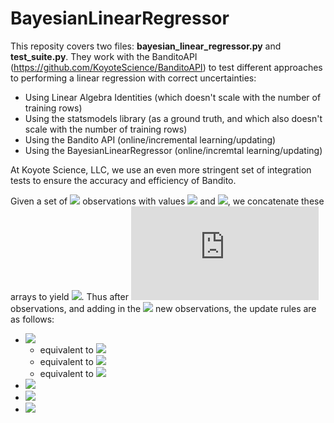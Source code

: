 # BayesianLinearRegressor

This reposity covers two files: **bayesian_linear_regressor.py** and **test_suite.py**. They work with the BanditoAPI (https://github.com/KoyoteScience/BanditoAPI) to test different approaches to performing a linear regression with correct uncertainties:

* Using Linear Algebra Identities (which doesn't scale with the number of training rows)
* Using the statsmodels library (as a ground truth, and which also doesn't scale with the number of training rows)
* Using the Bandito API (online/incremental learning/updating)
* Using the BayesianLinearRegressor (online/incremtal learning/updating)

At Koyote Science, LLC, we use an even more stringent set of integration tests to ensure the accuracy and efficiency of Bandito.

Given a set of ![](https://latex.codecogs.com/svg.latex?n_\text{obs}) observations with values ![](https://latex.codecogs.com/svg.latex?\mathbf{X}) and ![](https://latex.codecogs.com/svg.latex?\mathbf{y}), we concatenate these arrays to yield ![](https://latex.codecogs.com/svg.latex?\mathbf{X}\oplus\mathbf{y}). Thus after ![](https://latex.codecogs.com/svg.latex?n) observations, and adding in the ![](https://latex.codecogs.com/svg.latex?n_\text{obs}) new observations, the update rules are as follows:

* <img src="https://latex.codecogs.com/svg.latex?(\mathbf{X}_{n+n_{\text{obs}}}\oplus\mathbf{y}_{n+n_{\text{obs}}})^\text{T}(\mathbf{X}_{n+n_{\text{obs}}}\oplus\mathbf{y}_{n+n_{\text{obs}}})=(\mathbf{X}_{n}\oplus\mathbf{y}_{n})^\text{T}(\mathbf{X}_{n}\oplus\mathbf{y}_{n})+(\mathbf{X}\oplus\mathbf{y})^{\text{T}}(\mathbf{X}\oplus\mathbf{y})">
 
  * equivalent to <img src="https://latex.codecogs.com/svg.latex?\mathbf{X}_{n+n_{\text{obs}}}^\text{T}\mathbf{X}_{n+n_{\text{obs}}}=\mathbf{X}_{n}^\text{T}\mathbf{X}_{n}+\mathbf{X}^{\text{T}}\mathbf{X}">
  * equivalent to <img src="https://latex.codecogs.com/svg.latex?\mathbf{y}_{n+n_{\text{obs}}}^\text{T}\mathbf{y}_{n+n_{\text{obs}}}=\mathbf{y}_{n}^\text{T}\mathbf{y}_{n}+\mathbf{y}^{\text{T}}\mathbf{y}">
  * equivalent to <img src="https://latex.codecogs.com/svg.latex?\mathbf{X}_{n+n_{\text{obs}}}^\text{T}\mathbf{y}_{n+n_{\text{obs}}}=\mathbf{X}_{n}^\text{T}\mathbf{y}_{n}+\mathbf{X}^{\text{T}}\mathbf{y}">
* <img src="https://latex.codecogs.com/svg.latex?R_{n+n_{\text{obs}}}=R_{n}+\mathbf{y}^{\text{T}}\mathbf{y}-\mathbf{\mu}_{n+n_{\text{obs}}}^\text{T}\mathbf{\Sigma}_{n+n_{\text{obs}}}^{-1}\mathbf{\mu}_{n+n_{\text{obs}}}+\mathbf{\beta}_{n}^\text{T}\mathbf{\Sigma}_{n}^{-1}\mathbf{\beta}_{n}">
* <img src="https://latex.codecogs.com/svg.latex?\mathbf{\Sigma}_{n}^{-1}=\mathbf{X}_{n}^\text{T}\mathbf{X}_{n}+\lambda\mathbf{I}">
* <img src="https://latex.codecogs.com/svg.latex?\mathbf{\beta}_{n}=\mathbf{\Sigma}_{n}\mathbf{X}_{n}^\text{T}\mathbf{y}">

